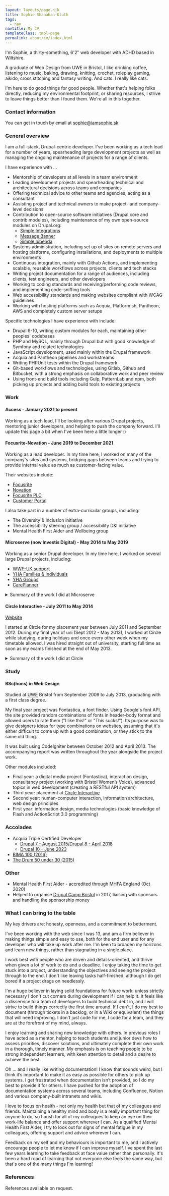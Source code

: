 ```yaml
---
layout: layouts/page.njk
title: Sophie Shanahan-Kluth
tags:
  - nav
navtitle: My CV
templateClass: tmpl-page
permalink: about/cv/index.html
---
```


<section>

  I'm Sophie, a thirty-something, 6'2″ web developer with ADHD based in Wiltshire.

  A graduate of Web Design from UWE in Bristol, I like drinking coffee, listening to music, baking, drawing, knitting, crochet, roleplay gaming, aikido, cross stitching and fantasy writing. And cats. I really like cats.

  I'm here to do good things for good people. Whether that's helping folks directly, reducing my environmental footprint, or sharing resources, I strive to leave things better than I found them. We're all in this together.

</section>

<section>

  ### Contact information

  You can get in touch by email at [sophie@iamsophie.sk](mailto:sophie@iamsophie.sk).

</section>

<section>

  ### General overview

  I am a full-stack, Drupal-centric developer. I've been working as a tech lead for a number of years, spearheading large development projects as well as managing the ongoing maintenance of projects for a range of clients.

  I have experience with ...

  *   Mentorship of developers at all levels in a team environment
  *   Leading development projects and spearheading technical and architectural decisions across teams and companies
  *   Offering technical advice to other teams and agencies, acting as a consultant
  *   Assisting project and technical owners to make project- and company-level decisions
  *   Contribution to open-source software initiatives (Drupal core and contrib modules), including maintenance of my own open-source modules on Drupal.org:
      *   [Simple Integrations](https://drupal.org/project/simple_integrations)
      *   [Message Banner](https://www.drupal.org/project/message_banner)
      *   [Simple Iubenda](https://www.drupal.org/project/iubenda)
  *   Systems administration, including set up of sites on remote servers and hosting platforms, configuring installations, and deployments to multiple environments
  *   Continuous integration, mainly with Github Actions, and implementing scalable, reusable workflows across projects, clients and tech stacks
  *   Writing project documentation for a range of audiences, including clients, test engineers, and other developers
  *   Working to coding standards and receiving/performing code reviews, and implementing code-sniffing tools
  *   Web accessibility standards and making websites compliant with WCAG guidelines
  *   Working with hosting platforms such as Acquia, Platform.sh, Pantheon, AWS and completely custom server setups

  Specific technologies I have experience with include:

  *   Drupal 6-10, writing custom modules for each, maintaining other peoples' codebases
  *   PHP and MySQL, mainly through Drupal but with good knowledge of Symfony and related technologies
  *   JavaScript development, used mainly within the Drupal framework
  *   Acquia and Pantheon pipelines and workstreams
  *   Writing PHPUnit tests within the Drupal framework
  *   Git-based workflows and technologies, using Gitlab, Github and Bitbucket, with a strong emphasis on collaborative work and peer review
  *   Using front-end build tools including Gulp, PatternLab and npm, both picking up projects and adding build tools to existing projects

</section>

<section>

  ### Work

  #### Access - January 2021 to present

  Working as a tech lead, I'll be looking after various Drupal projects, mentoring junior developers, and helping to push the company forward. I'll update this page a bit when I've been here a little longer :)

  #### Focusrite-Novation - June 2019 to December 2021

  Working as a lead developer. In my time here, I worked on many of the company's sites and systems, bridging gaps between teams and trying to provide internal value as much as customer-facing value.

  Their websites include:
  *   [Focusrite](https://focusrite.com/)
  *   [Novation](https://novationmusic.com/)
  *   [Focusrite PLC](https://focusriteplc.com/)
  *   [Customer Portal](https://customer.focusrite.com)

  I also take part in a number of extra-curricular groups, including:
  *   The Diversity & Inclusion initiative
  *   The accessibility steering group / accessibility D&I initiative
  *   Mental Health First Aider and Wellbeing group

  #### Microserve (now Investis Digital) - May 2014 to May 2019

  Working as a senior Drupal developer. In my time here, I worked on several large Drupal projects, including:
  *   [WWF-UK support](https://support.wwf.org.uk/)
  *   [YHA Families & Individuals](https://www.yha.org.uk/)
  *   [YHA Groups](https://groups.yha.org.uk/)
  *   [CarePlanner](http://care-planner.co.uk)

  <details>
    <summary>Summary of the work I did at Microserve</summary>

  *   Headless Drupal work, using one Drupal site for content and a separate website to serve the content and images
  *   Implementation of checkouts using [Drupal Commerce](https://drupal.org/project/commerce):
      *    Integration with external systems for stock management
      *    Creation of custom products on the fly, based on user-provided criteria
      *    Single-page checkout flows
      *    Integration with external CRMs to store customer and order data
      *    Fulfilment using the Commerce Shipping module, modifiying it to work per-item in cart
      *    Complex Ajax functionality, requesting live data from external systems and updating cart data based on user criteria
  *   Complex front-end work, restructuring themes and templates, working with ES6 JavaScript
  *   Implementation of a continuous deployment workflow, maintaining a Jenkins server and scripts to run automated deployments
  *   Migration from Bitbucket to GitLab for all projects, including associated training of other staff members and integration with the CD workflow
  *   Pioneering the use of Docker, creating easy-start scripts in Bash that allowed any developer to pick up the work, and then helping to migrate to Docksal
  *   Using Scrum and Agile working methods, building sprints and working on regular releases for clients
  *   Introducing `#thanks` and `#animals` channels to the company Slack and starting regular brown-bag lunch sessions for people to catch up and relax, to help boost morale
  *   Advocating for a consistent project experience, unifying and standardising the company's toolset, greatly reducing the time-to-developing for developers joining a project
  *   Setting up remote servers and providing documentation for their handover

  </details>

  #### Circle Interactive - July 2011 to May 2014

  [Website](https://circle-interactive.co.uk/)

  I started at Circle for my placement year between July 2011 and September 2012. During my final year of uni (Sept 2012 - May 2013), I worked at Circle while studying, during holidays and once every other week when my timetable allowed. I was hired straight out of university, starting full time as soon as my exams finished at the end of May 2013.

  <details>
    <summary>Summary of the work I did at Circle</summary>

  *   Creating themes for Drupal 6 and 7 sites, both from provided PSDs and based on client suggestions of “liked sites”
  *   Working directly with clients through our support system and also through direct contact on email and telephone
  *   Creating custom modules, including: a rewritten support system for our intranet; dynamic data retrieval from a client’s server to show course schedules; working with geolocation on an Apache server; updating a cookie control module to work with Drupal 5, 6 and 7 for distribution to our clients; and updating a half-written module to perform a proximity search on CiviCRM data
  *   Writing documentation for clients and colleagues on how to use existing Drupal modules/CiviCRM extensions, custom modules created for a purpose, and documentation for theming
  *   Using existing modules to create complex functionality on sites, particularly using views, content access and internationalisation/translation
  *   Estimating work needed and time required for projects, and advising on what technologies could be used to solve problems

  </details>

</section>

<section>

  ### Study

  #### BSc(hons) in Web Design

  Studied at <abbr title="University of the West of England">UWE</abbr> Bristol from September 2009 to July 2013, graduating with a first class degree.

  My final year project was Fontastica, a font finder. Using Google's font API, the site provided random combinations of fonts in header-body format and allowed users to rate them ("I like this!" or "This sucks!"). Its purpose was to give designers ideas for type combinations on websites, assuming that it's either difficult to come up with a good combination, or they stick to the same old thing.

  It was built using CodeIgniter between October 2012 and April 2013. The accompanying report was written throughout the year alongside the project work.

  Other modules included:

  *   Final year: a digital media project (Fontastica), interaction design, consultancy project (working with Bristol Women’s Voice), advanced topics in web development (creating a RESTful API system)
  *   Third year: placement at [Circle Interactive](http://circle-interactive.co.uk/)
  *   Second year: human-computer interaction, information architecture, web design principles
  *   First year: information design, media technologies (basic knowledge of Flash and ActionScript 3.0 programming)

</section>

<section>

  ### Accolades

  *   Acquia Triple Certified Developer
      *   [Drupal 7 - August 2015/Drupal 8 - April 2018](https://certification.acquia.com/user/2187)
      *   [Drupal 10 - June 2023](https://certification.acquia.com/user/20581)
  *   [BIMA 100 (2016)](https://issuu.com/bima-awards/docs/bima_book_100_web/32)
  *   [The Drum 50 under 30 (2015)](https://www.thedrum.com/news/2015/10/23/drums-50-under-30-2015-meet-young-female-trailblazers-taking-over-digital)

</section>

<section>

  ### Other

  *   Mental Health First Aider - accredited through MHFA England (Oct 2020)
  *   Helped to organise [Drupal Camp Bristol](https://drupalcampbristol.co.uk) in 2017, liaising with sponsors and handling the sponsorship money

</section>

<section>

  ### What I can bring to the table

  My key drivers are: honesty, openness, and a commitment to betterment.

  I've been working with the web since I was 13, and am a firm believer in making things simple and easy to use, both for the end user and for any developer who will take up work after me. I'm keen to broaden my horizons and learn new things, rather than stagnating in a single place.

  I work best with people who are driven and details-oriented, and thrive when given a lot of work to do and a deadline. I enjoy taking the time to get stuck into a project, understanding the objectives and seeing the project through to the end. I don't like leaving tasks half-finished, although I do get bored if a project drags on needlessly.

  I'm a huge believer in laying solid foundations for future work: unless strictly necessary I don't cut corners during development if I can help it. It feels like a disservice to a team of developers to build technical debt in, and I will strive to build things correctly the first time around. If I can't, I do my best to document (through tickets in a backlog, or in a Wiki or equivalent) the things that will need improving. I don't just code for me, I code for a team, and they are at the forefront of my mind, always.

  I enjoy learning and sharing new knowledge with others. In previous roles I have acted as a mentor, helping to teach students and junior devs how to assess priorities, discover solutions, and ultimately complete their own work in a thorough, timely manner. My emphasis is on teaching people to be strong independent learners, with keen attention to detail and a desire to achieve the best.

  Oh ... and I really like writing documentation! I know that sounds weird, but I think it’s important to make it as easy as possible for others to pick up systems. I get frustrated when documentation isn’t provided, so I do my best to provide it for others. I have pushed for the adoption of documentation systems across several teams, including Confluence, Notion and various company-built intranets and wikis.

  I love to focus on health - not only my health but that of my colleagues and friends. Maintaining a healthy mind and body is a really important thing for anyone to do, so I push for all of my colleagues to keep an eye on their work-life balance and offer support wherever I can. As a qualified Mental Health First Aider, I try to look out for signs of mental fatigue in my colleagues, offering support and advice wherever I can.

  Feedback on my self and my behaviours is important to me, and I actively encourage people to let me know if I can improve myself. I've spent the last few years learning to take feedback at face value rather than personally. It's been a hard road of learning that not everyone else feels the same way, but that's one of the many things I'm learning!

</section>

<section>

  ### References

  References available on request.

</section>
